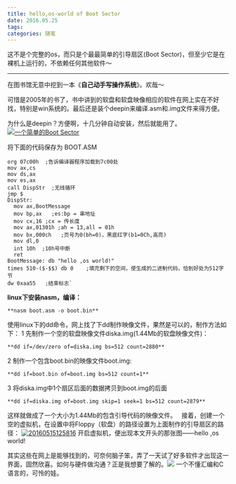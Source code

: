 ```yaml
---
title: hello,os-world of Boot Sector
date: 2016.05.25
tags: 
categories: 随笔
---
```


这不是个完整的os，而只是个最最简单的引导扇区(Boot Sector)，但至少它是在裸机上运行的，不依赖任何其他软件～
***
在图书馆无意中挖到一本《**自己动手写操作系统**》。欢哉～

可惜是2005年的书了，书中讲到的软盘和软盘映像相应的软件在网上实在不好找，特别是win系统的。最后还是装个deepin来编译.asm和.img文件来得方便。

为什么是deepin？方便啊，十几分钟自动安装，然后就能用了。
[![一个简单的Boot Sector](http://upload-images.jianshu.io/upload_images/1171873-ed5b2fee51b9e54f.jpg?imageMogr2/auto-orient/strip%7CimageView2/2/w/1240)](http://7xn7w0.com1.z0.glb.clouddn.com/wp-content/uploads/2016/05/20160513132812.jpg)

将下面的代码保存为 BOOT.ASM
```
org 07c00h  ;告诉编译器程序加载到7c00处
mov ax,cs
mov ds,ax
mov es,ax
call DispStr  ;无线循环
jmp $
DispStr:
  mov ax,BootMessage
  mov bp,ax   ;es:bp = 串地址
  mov cx,16 ;cx = 传长度
  mov ax,01301h ;ah = 13,all = 01h
  mov bx,000ch   ;页号为0(bh=0)，黑底红字(b1=0Ch,高亮)
  mov dl,0
  int 10h  ;10h号中断
  ret
BootMessage: db "hello ,os world!"
times 510-($-$$) db 0    ;填充剩下的空间，使生成的二进制代码，恰到好处为512字节
dw 0xaa55   ;结束标志`
```

**linux下安装nasm，编译：**
```
**nasm boot.asm -o boot.bin**
```

使用linux下的dd命令，网上找了下dd制作映像文件，果然是可以的，制作方法如下：
1 先制作一个空的软盘映像文件diska.img(1.44Mb的软盘映像文件)：
```
**dd if=/dev/zero of=diska.img bs=512 count=2880**
```

2 制作一个包含boot.bin的映像文件boot.img:
```
**dd if=boot.bin of=boot.img bs=512 count=1**
```

3 将diska.img中1个扇区后面的数据拷贝到boot.img的后面
```
**dd if=diska.img of=boot.img skip=1 seek=1 bs=512 count=2879**
```

这样就做成了一个大小为1.44Mb的包含引导代码的映像文件。
 
接着，创建一个空的虚拟机，在设置中将Floppy（软盘）的路径设置为上面制作的引导扇区的路径：
[![20160515125816](http://upload-images.jianshu.io/upload_images/1171873-59867994fdf17b2d.png?imageMogr2/auto-orient/strip%7CimageView2/2/w/1240)](http://7xn7w0.com1.z0.glb.clouddn.com/wp-content/uploads/2016/05/20160515125816.png)
开启虚拟机，便出现本文开头的那张图——hello ,os world!

其实这些在网上是能够找到的，可奈何脑子笨，弄了一天试了好多软件才出现这一界面，固然欣喜。如何与硬件做沟通？正是我想要了解的。[![](http://upload-images.jianshu.io/upload_images/1171873-3fd3dee55e0a9bbd.jpg?imageMogr2/auto-orient/strip%7CimageView2/2/w/1240)](http://7xn7w0.com1.z0.glb.clouddn.com/wp-content/uploads/2016/05/1786778861.jpg)
一个不懂汇编和C语言的，可怜的娃。
